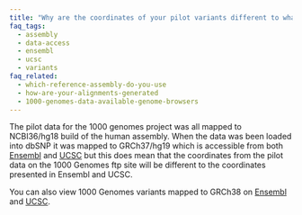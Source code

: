 ```yaml
---
title: "Why are the coordinates of your pilot variants different to what is displayed in Ensembl or UCSC?"
faq_tags:
  - assembly
  - data-access
  - ensembl
  - ucsc
  - variants
faq_related:
  - which-reference-assembly-do-you-use
  - how-are-your-alignments-generated
  - 1000-genomes-data-available-genome-browsers
---
```

                    
The pilot data for the 1000 genomes project was all mapped to NCBI36/hg18 build of the human assembly. When the data was been loaded into dbSNP it was mapped to GRCh37/hg19 which is accessible from both [Ensembl](http://grch37.ensembl.org/index.html) and [UCSC](http://genome.ucsc.edu/cgi-bin/hgTracks?db=hg19) but this does mean that the coordinates from the pilot data on the 1000 Genomes ftp site will be different to the coordinates presented in Ensembl and UCSC.

You can also view 1000 Genomes variants mapped to GRCh38 on [Ensembl](http://www.ensembl.org/index.html) and [UCSC](http://genome.ucsc.edu/cgi-bin/hgTracks?db=hg38).
